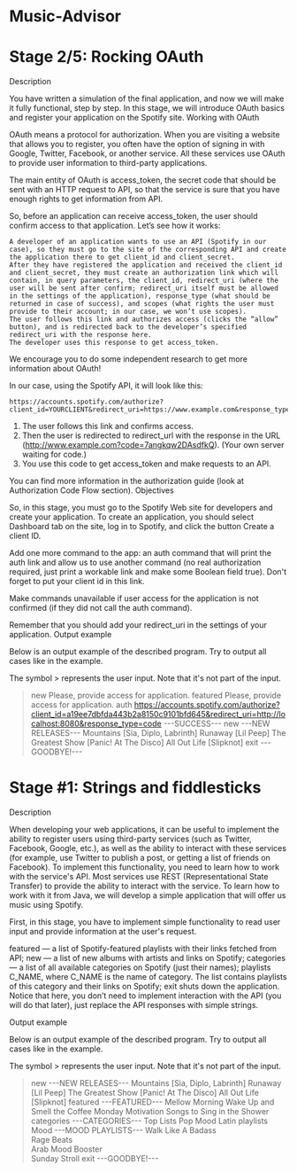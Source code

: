 # Music-Advisor

# Stage 2/5: Rocking OAuth 

Description

You have written a simulation of the final application, and now we will make it fully functional, step by step. In this stage, we will introduce OAuth basics and register your application on the Spotify site.
Working with OAuth

OAuth means a protocol for authorization. When you are visiting a website that allows you to register, you often have the option of signing in with Google, Twitter, Facebook, or another service. All these services use OAuth to provide user information to third-party applications.

The main entity of OAuth is access_token, the secret code that should be sent with an HTTP request to API, so that the service is sure that you have enough rights to get information from API.

So, before an application can receive access_token, the user should confirm access to that application. Let’s see how it works:

    A developer of an application wants to use an API (Spotify in our case), so they must go to the site of the corresponding API and create the application there to get client_id and client_secret.
    After they have registered the application and received the client_id and client_secret, they must create an authorization link which will contain, in query parameters, the client_id, redirect_uri (where the user will be sent after confirm; redirect_uri itself must be allowed in the settings of the application), response_type (what should be returned in case of success), and scopes (what rights the user must provide to their account; in our case, we won’t use scopes).
    The user follows this link and authorizes access (clicks the “allow” button), and is redirected back to the developer’s specified redirect_uri with the response here.
    The developer uses this response to get access_token.

We encourage you to do some independent research to get more information about OAuth!

In our case, using the Spotify API, it will look like this:

    https://accounts.spotify.com/authorize?client_id=YOURCLIENT&redirect_uri=https://www.example.com&response_type=code

1. The user follows this link and confirms access.
2. Then the user is redirected to redirect_url with the response in the URL (http://www.example.com?code=7angkqw2DAsdfkQ). (Your own server waiting for code.)
3. You use this code to get access_token and make requests to an API.

You can find more information in the authorization guide (look at Authorization Code Flow section).
Objectives

So, in this stage, you must go to the Spotify Web site for developers and create your application.
To create an application, you should select Dashboard tab on the site, log in to Spotify, and click the button Create a client ID.

Add one more command to the app: an auth command that will print the auth link and allow us to use another command (no real authorization required, just print a workable link and make some Boolean field true). Don't forget to put your client id in this link.

Make commands unavailable if user access for the application is not confirmed (if they did not call the auth command).

Remember that you should add your redirect_uri in the settings of your application.
Output example

Below is an output example of the described program. Try to output all cases like in the example.

The symbol > represents the user input. Note that it's not part of the input.

> new
Please, provide access for application.
> featured
Please, provide access for application.
> auth
https://accounts.spotify.com/authorize?client_id=a19ee7dbfda443b2a8150c9101bfd645&redirect_uri=http://localhost:8080&response_type=code
---SUCCESS---
> new
---NEW RELEASES---
Mountains [Sia, Diplo, Labrinth]
Runaway [Lil Peep]
The Greatest Show [Panic! At The Disco]
All Out Life [Slipknot]
> exit
---GOODBYE!---

# Stage #1: Strings and fiddlesticks

Description

When developing your web applications, it can be useful to implement the ability to register users using third-party services (such as Twitter, Facebook, Google, etc.), as well as the ability to interact with these services (for example, use Twitter to publish a post, or getting a list of friends on Facebook). To implement this functionality, you need to learn how to work with the service's API. Most services use REST (Representational State Transfer) to provide the ability to interact with the service. To learn how to work with it from Java, we will develop a simple application that will offer us music using Spotify.

First, in this stage, you have to implement simple functionality to read user input and provide information at the user's request.

featured — a list of Spotify-featured playlists with their links fetched from API;
new — a list of new albums with artists and links on Spotify;
categories — a list of all available categories on Spotify (just their names);
playlists C_NAME, where C_NAME is the name of category. The list contains playlists of this category and their links on Spotify;
exit shuts down the application.
Notice that here, you don’t need to implement interaction with the API (you will do that later), just replace the API responses with simple strings.

Output example

Below is an output example of the described program. Try to output all cases like in the example.

The symbol > represents the user input. Note that it's not part of the input.

> new
---NEW RELEASES---
Mountains [Sia, Diplo, Labrinth]
Runaway [Lil Peep]
The Greatest Show [Panic! At The Disco]
All Out Life [Slipknot]
> featured
---FEATURED---
Mellow Morning
Wake Up and Smell the Coffee
Monday Motivation
Songs to Sing in the Shower
> categories
---CATEGORIES---
Top Lists
Pop
Mood
Latin
> playlists Mood
---MOOD PLAYLISTS---
Walk Like A Badass  
Rage Beats  
Arab Mood Booster  
Sunday Stroll
> exit
---GOODBYE!---
